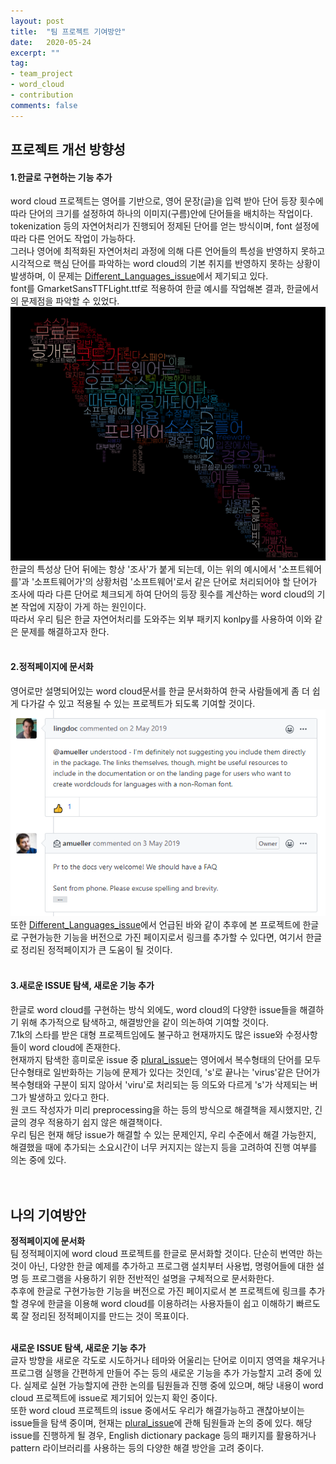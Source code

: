 ```yaml
---
layout: post
title:  "팀 프로젝트 기여방안"
date:   2020-05-24
excerpt: ""
tag:
- team_project
- word_cloud
- contribution
comments: false
---
```


## 프로젝트 개선 방향성

#### 1.한글로 구현하는 기능 추가
word cloud 프로젝트는 영어를 기반으로, 영어 문장(글)을 입력 받아 단어 등장 횟수에 따라 단어의 크기를 설정하여 하나의 이미지(구름)안에 단어들을 배치하는 작업이다. 
tokenization 등의 자연어처리가 진행되어 정제된 단어를 얻는 방식이며, font 설정에 따라 다른 언어도 작업이 가능하다.<br>
그러나 영어에 최적화된 자연어처리 과정에 의해 다른 언어들의 특성을 반영하지 못하고 시각적으로 핵심 단어를 파악하는 
word cloud의 기본 취지를 반영하지 못하는 상황이 발생하며, 이 문제는 [Different_Languages_issue][issue1]에서 제기되고 있다.<br>
font를 GmarketSansTTFLight.ttf로 적용하여 한글 예시를 작업해본 결과, 한글에서의 문제점을 파악할 수 있었다.<br>
![word_cloud_example_korean][word_cloud_example_korean]<br>
한글의 특성상 단어 뒤에는 항상 '조사'가 붙게 되는데, 이는 위의 예시에서 '소프트웨어를'과 '소프트웨어가'의 상황처럼 
'소프트웨어'로서 같은 단어로 처리되어야 할 단어가 조사에 따라 다른 단어로 체크되게 하여 단어의 등장 횟수를 계산하는 
word cloud의 기본 작업에 지장이 가게 하는 원인이다.<br>
따라서 우리 팀은 한글 자연어처리를 도와주는 외부 패키지 konlpy를 사용하여 이와 같은 문제를 해결하고자 한다.<br>
<br>

#### 2.정적페이지에 문서화
영어로만 설명되어있는 word cloud문서를 한글 문서화하여 한국 사람들에게 좀 더 쉽게 다가갈 수 있고 적용될 수 있는 프로젝트가 되도록 기여할 것이다.<br>
![issue1_doc_link][issue1_doc_link]<br>
또한 [Different_Languages_issue][issue1]에서 언급된 바와 같이 추후에 본 프로젝트에 한글로 구현가능한 기능을 버전으로 가진 페이지로서 링크를 추가할 수 있다면, 
여기서 한글로 정리된 정적페이지가 큰 도움이 될 것이다.<br>
<br>

#### 3.새로운 ISSUE 탐색, 새로운 기능 추가
한글로 word cloud를 구현하는 방식 외에도, word cloud의 다양한 issue들을 해결하기 위해 추가적으로 탐색하고, 해결방안을 같이 의논하여 기여할 것이다.<br>
7.1k의 스타를 받은 대형 프로젝트임에도 불구하고 현재까지도 많은 issue와 수정사항들이 word cloud에 존재한다.<br>
현재까지 탐색한 흥미로운 issue 중 [plural_issue][issue2]는 영어에서 복수형태의 단어를 모두 단수형태로 일반화하는 기능에 문제가 있다는 것인데, 
's'로 끝나는 'virus'같은 단어가 복수형태와 구분이 되지 않아서 'viru'로 처리되는 등 의도와 다르게 's'가 삭제되는 버그가 발생하고 있다고 한다.<br>
원 코드 작성자가 미리 preprocessing을 하는 등의 방식으로 해결책을 제시했지만, 긴 글의 경우 적용하기 쉽지 않은 해결책이다.<br>
우리 팀은 현재 해당 issue가 해결할 수 있는 문제인지, 우리 수준에서 해결 가능한지, 해결했을 때에 추가되는 소요시간이 너무 커지지는 않는지 등을 고려하여 
진행 여부를 의논 중에 있다.<br>
<br>
<br>

## 나의 기여방안
**정적페이지에 문서화**<br>
팀 정적페이지에 word cloud 프로젝트를 한글로 문서화할 것이다. 단순히 번역만 하는 것이 아닌, 다양한 한글 예제를 추가하고 
프로그램 설치부터 사용법, 명령어들에 대한 설명 등 프로그램을 사용하기 위한 전반적인 설명을 구체적으로 문서화한다.<br>
추후에 한글로 구현가능한 기능을 버전으로 가진 페이지로서 본 프로젝트에 링크를 추가할 경우에 한글을 이용해 word cloud를 이용하려는 사용자들이 
쉽고 이해하기 빠르도록 잘 정리된 정적페이지를 만드는 것이 목표이다.<br>
<br>

**새로운 ISSUE 탐색, 새로운 기능 추가**<br>
글자 방향을 새로운 각도로 시도하거나 테마와 어울리는 단어로 이미지 영역을 채우거나 프로그램 실행을 간편하게 만들어 주는 등의 새로운 기능을 추가 가능할지 고려 중에 있다. 
실제로 실현 가능할지에 관한 논의를 팀원들과 진행 중에 있으며, 해당 내용이 word cloud 프로젝트에 issue로 제기되어 있는지 확인 중이다.<br>
또한 word cloud 프로젝트의 issue 중에서도 우리가 해결가능하고 괜찮아보이는 issue들을 탐색 중이며, 현재는 [plural_issue][issue2]에 관해 팀원들과 
논의 중에 있다. 해당 issue를 진행하게 될 경우, English dictionary package 등의 패키지를 활용하거나 pattern 라이브러리를 사용하는 등의 
다양한 해결 방안을 고려 중이다.<br>


[issue1]: https://github.com/amueller/word_cloud/issues/238
[word_cloud_example_korean]: /assets/img/word_cloud_example_korean.png
[issue1_doc_link]: /assets/img/issue1.PNG
[issue2]: https://github.com/amueller/word_cloud/issues/542
